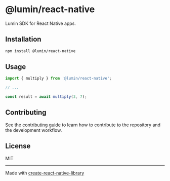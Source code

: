 # @lumin/react-native

Lumin SDK for React Native apps.

## Installation

```sh
npm install @lumin/react-native
```

## Usage

```js
import { multiply } from '@lumin/react-native';

// ...

const result = await multiply(3, 7);
```

## Contributing

See the [contributing guide](CONTRIBUTING.md) to learn how to contribute to the repository and the development workflow.

## License

MIT

---

Made with [create-react-native-library](https://github.com/callstack/react-native-builder-bob)

